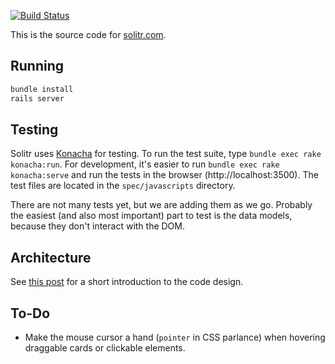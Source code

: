 [![Build Status](https://secure.travis-ci.org/joliss/solitr.png?branch=master)](http://travis-ci.org/joliss/solitr)

This is the source code for [solitr.com](http://www.solitr.com/).

## Running

```bash
bundle install
rails server
```

## Testing

Solitr uses [Konacha](https://github.com/jfirebaugh/konacha) for testing. To
run the test suite, type `bundle exec rake konacha:run`. For development, it's
easier to run `bundle exec rake konacha:serve` and run the tests in the browser
(http://localhost:3500). The test files are located in the `spec/javascripts`
directory.

There are not many tests yet, but we are adding them as we go. Probably the
easiest (and also most important) part to test is the data models, because they
don't interact with the DOM.

## Architecture

See [this post](http://www.solitr.com/blog/2012/02/mvc-design/) for a short
introduction to the code design.

## To-Do

* Make the mouse cursor a hand (`pointer` in CSS parlance) when hovering
  draggable cards or clickable elements.
